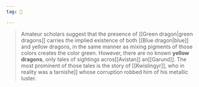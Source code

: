 ```yaml
---
tag: 👹

---
```

> Amateur scholars suggest that the presence of [[Green dragon|green dragons]] carries the implied existence of both [[Blue dragon|blue]] and yellow dragons, in the same manner as mixing pigments of those colors creates the color green. However, there are no known **yellow dragons**, only tales of sightings acros[[Avistan]] an[[Garund]]. The most prominent of those tales is the story of [[Kwislingyr]], who in reality was a tarnishe[](Gold%20dragon.md)]] whose corruption robbed him of his metallic luster.







